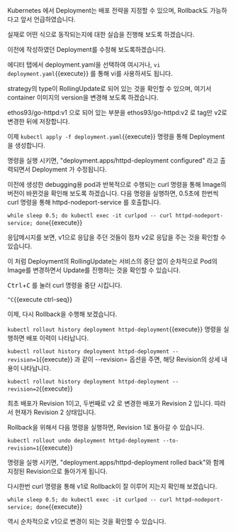 Kubernetes 에서 Deployment는 배포 전략을 지정할 수 있으며, Rollback도 가능하다고 앞서 언급하였습니다.

실재로 어떤 식으로 동작되는지에 대한 실습을 진행해 보도록 하겠습니다.

이전에 작성하였던 Deployment를 수정해 보도록하겠습니다.

에디터 탭에서 deployment.yaml을 선택하여 여시거나, `vi deployment.yaml`{{execute}} 를 통해 vi를 사용하셔도 됩니다.

strategy의 type이 RollingUpdate로 되어 있는 것을 확인할 수 있으며, 여기서 container 이미지의 version을 변경해 보도록 하겠습니다.

ethos93/go-httpd:v1 으로 되어 있는 부분을 ethos93/go-httpd:v2 로 tag만 v2로 변경한 뒤에 저장합니다.

이제 `kubectl apply -f deployment.yaml`{{execute}} 명령을 통해 Deployment 을 생성합니다.

명령을 실행 시키면, "deployment.apps/httpd-deployment configured" 라고 출력되면서 Deployment 가 수정됩니다.

이전에 생성한 debugging용 pod과 반복적으로 수행되는 curl 명령을 통해 Image의 버전이 바뀐것을 확인해 보도록 하겠습니다.
다음 명령을 실행하면, 0.5초에 한번씩 curl 명령을 통해 httpd-nodeport-service 를 호출합니다.

`while sleep 0.5; do kubectl exec -it curlpod -- curl httpd-nodeport-service; done`{{execute}}

응답메시지를 보면, v1으로 응답을 주던 것들이 점차 v2로 응답을 주는 것을 확인할 수 있습니다.

이 처럼 Deployment의 RollingUpdate는 서비스의 중단 없이 순차적으로 Pod의 Image를 변경하면서 Update를 진행하는 것을 확인할 수 있습니다.

<kbd>Ctrl</kbd>+<kbd>C</kbd> 를 눌러 curl 명령을 중단 시킵니다.

`^C`{{execute ctrl-seq}}

이제, 다시 Rollback을 수행해 보겠습니다.

`kubectl rollout history deployment httpd-deployment`{{execute}} 명령을 실행하면 배포 이력이 나타납니다.

`kubectl rollout history deployment httpd-deployment --revision=1`{{execute}} 과 같이 --revision= 옵션을 주면, 해당 Revision의 상세 내용이 나타납니다.

`kubectl rollout history deployment httpd-deployment --revision=2`{{execute}}

최초 배포가 Revision 1이고, 두번째로 v2 로 변경한 배포가 Revision 2 입니다. 따라서 현재가 Revision 2 상태입니다.

Rollback을 위해서 다음 명령을 실행하면, Revision 1로 돌아갈 수 있습니다.

`kubectl rollout undo deployment httpd-deployment --to-revision=1`{{execute}}

명령을 실행 시키면, "deployment.apps/httpd-deployment rolled back"와 함께 지정된 Revision으로 돌아가게 됩니다.

다시한번 curl 명령을 통해 v1로 Rollback이 잘 이루어 지는지 확인해 보겠습니다.

`while sleep 0.5; do kubectl exec -it curlpod -- curl httpd-nodeport-service; done`{{execute}}

역시 순차적으로 v1으로 변경이 되는 것을 확인할 수 있습니다.

